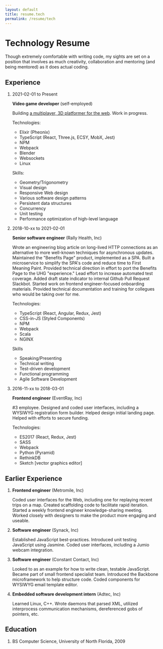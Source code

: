 ```yaml
---
layout: default
title: resume.tech
permalink: /resume/tech
---
```


# Technology Resume

Though extremely comfortable with writing code, my sights are set on a position that involves as much creativity, collaboration and mentoring (and being mentored) as it does actual coding.

## Experience

1. 2021-02-01 to Present

   __Video game developer__ (self-employed)

   Building [a multiplayer, 3D platformer for the web](https://cybersquirrels.com/room/dead-mouse). Work in progress.

   Technologies:

   - Elixir (Pheonix)
   - TypeScript (React, Three.js, ECSY, MobX, Jest)
   - NPM
   - Webpack
   - Blender
   - Websockets
   - Linux

   Skills:
   - Geometry/Trigonometry
   - Visual design
   - Responsive Web design
   - Various software design patterns
   - Persistent data structures
   - Concurrency
   - Unit testing
   - Performance optimization of high-level language

2. 2018-10-xx to 2021-02-01

   __Senior software engineer__ (Rally Health, Inc)

   Wrote an engineering blog article on long-lived HTTP connections as an alternative to more well-known techniques for asynchronous updates. Maintained the "Benefits Page" product, implemented as a SPA. Built a microservice to simplify the SPA's code and reduce time to First Meaning Paint. Provided technical direction in effort to port the Benefits Page to the UHG "experience." Lead effort to increase automated test coverage. Added draft state indicator to internal Github Pull Request Slackbot. Started work on frontend engineer-focused onboarding materials. Provided technical documentation and training for collegues who would be taking over for me.

   Technologies:

   - TypeScript (React, Angular, Redux, Jest)
   - CSS-in-JS (Styled Components)
   - NPM
   - Webpack
   - Scala
   - NGINX

   Skills
   - Speaking/Presenting
   - Technical writing
   - Test-driven development
   - Functional programming
   - Agile Software Development

3. 2016-11-xx to 2018-03-01

   __Frontend engineer__ (EventRay, Inc)

   #3 employee. Designed and coded user interfaces, including a WYSIWYG registration form builder. Helped design initial landing page. Helped with efforts to secure funding.

   Technologies:

   - ES2017 (React, Redux, Jest)
   - SASS
   - Webpack
   - Python (Pyramid)
   - RethinkDB
   - Sketch [vector graphics editor]

## Earlier Experience

1. __Frontend engineer__ (Metromile, Inc)

   Coded user interfaces for the Web, including one for replaying recent trips on a map. Created scaffolding code to facilitate rapid iteration. Started a weekly frontend engineer knowledge-sharing meeting. Worked closely with designers to make the product more engaging and useable.

2. __Software engineer__ (Synack, Inc)

   Established JavaScript best-practices. Introduced unit testing JavaScript using Jasmine. Coded user interfaces, including a Jumio webcam integration.

3. __Software engineer__ (Constant Contact, Inc)

   Looked to as an example for how to write clean, testable JavaScript. Became part of small frontend specialist team. Introduced the Backbone microframework to help structure code. Coded components for WYSIWYG email template editor.

4. __Embedded software development intern__ (Adtec, Inc)

   Learned Linux, C++. Wrote daemons that parsed XML, utilized interprocess communication mechanisms, dereferenced gobs of pointers, etc.

## Education

1. BS Computer Science, University of North Florida, 2009
